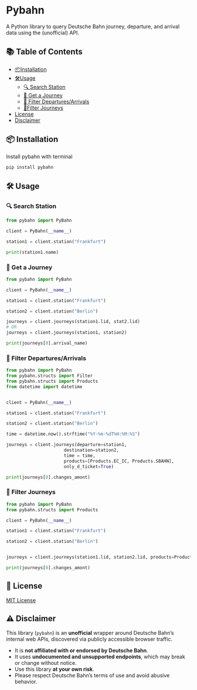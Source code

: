 
# Pybahn

A Python library to query Deutsche Bahn journey, departure, and arrival data using the (unofficial) API.

## 📚 Table of Contents

* [📦Installation](#-installation)
* [🛠️Usage](#️-usage)
  - [🔍 Search Station](#-search-station)
  - [🚆 Get a Journey](#-get-a-journey)
  - [🎯 Filter Departures/Arrivals](#-filter-departuresarrivals)
  - [🎯Filter Journeys](#-filter-journeys)
* [License](#-license)
* [Disclaimer](#️-disclaimer)

## 📦 Installation

Install pybahn with terminal

```bash
pip install pybahn
```
    
## 🛠️ Usage


### 🔍 Search Station

```python
from pybahn import PyBahn

client = PyBahn(__name__)

station1 = client.station("Frankfurt")

print(station1.name)
```

### 🚆 Get a Journey

``` python
from pybahn import PyBahn

client = PyBahn(__name__)

station1 = client.station("Frankfurt")

station2 = client.station("Berlin")

journeys = client.journeys(station1.lid, stat2.lid)
# OR
journeys = client.journeys(station1, station2)

print(journeys[0].arrival_name)
```


### 🎯 Filter Departures/Arrivals

```python
from pybahn import PyBahn
from pybahn.structs import Filter
from pybahn.structs import Products
from datetime import datetime


client = PyBahn(__name__)

station1 = client.station("Frankfurt")

station2 = client.station("Berlin")

time = datetime.now().strftime("%Y-%m-%dT%H:%M:%S")

journeys = client.journeys(departure=station1, 
                      destination=station2, 
                      time = time,
                      products=[Products.EC_IC, Products.SBAHN],
                      only_d_ticket=True)

print(journeys[0].changes_amont)

```


### 🎯 Filter Journeys

```python
from pybahn import PyBahn
from pybahn.structs import Products

client = PyBahn(__name__)

station1 = client.station("Frankfurt")

station2 = client.station("Berlin")


journeys = client.journeys(station1.lid, station2.lid, products=Products.REGIONALS)

print(journeys[0].changes_amont)
```
## 📄 License

[MIT License](https://choosealicense.com/licenses/mit/)

## ⚠️ Disclaimer

This library (`pybahn`) is an **unofficial** wrapper around Deutsche Bahn’s internal web APIs, discovered via publicly accessible browser traffic.

- It is **not affiliated with or endorsed by Deutsche Bahn**.
- It uses **undocumented and unsupported endpoints**, which may break or change without notice.
- Use this library **at your own risk**.
- Please respect Deutsche Bahn’s terms of use and avoid abusive behavior.